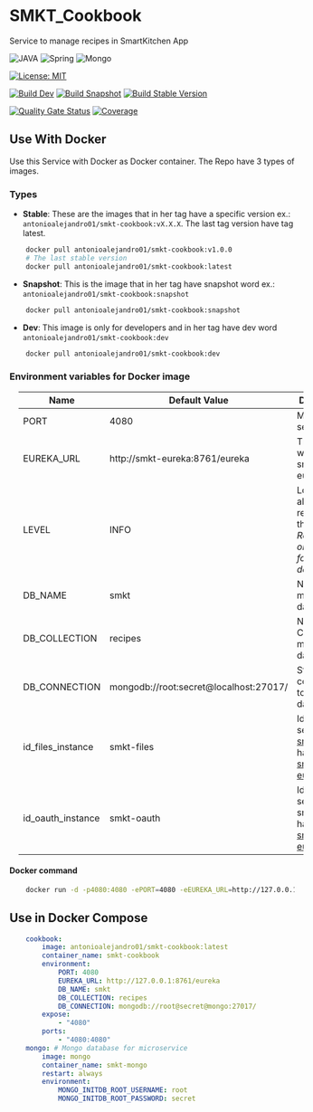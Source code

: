 # SMKT_Cookbook

Service to manage recipes in SmartKitchen App

![JAVA](https://img.shields.io/badge/Java-ED8B00?style=for-the-badge&logo=java&logoColor=white) ![Spring](https://img.shields.io/badge/Spring-6DB33F?style=for-the-badge&logo=spring&logoColor=white) ![Mongo](https://img.shields.io/badge/MongoDB-4EA94B?style=for-the-badge&logo=mongodb&logoColor=white)

[![License: MIT](https://img.shields.io/badge/License-MIT-yellow.svg)](https://opensource.org/licenses/MIT) 

[![Build Dev](https://github.com/AntonioAlejandro01/SMKT_Cookbook/actions/workflows/buildDevVersion.yml/badge.svg?branch=develop)](https://github.com/AntonioAlejandro01/SMKT_Cookbook/actions/workflows/buildDevVersion.yml) [![Build Snapshot](https://github.com/AntonioAlejandro01/SMKT_Cookbook/actions/workflows/BuildSnapshot.yml/badge.svg)](https://github.com/AntonioAlejandro01/SMKT_Cookbook/actions/workflows/BuildSnapshot.yml) [![Build Stable Version](https://github.com/AntonioAlejandro01/SMKT_Cookbook/actions/workflows/BuildRelease.yml/badge.svg)](https://github.com/AntonioAlejandro01/SMKT_Cookbook/actions/workflows/BuildRelease.yml)

[![Quality Gate Status](https://sonarcloud.io/api/project_badges/measure?project=AntonioAlejandro01_SMKT_Cookbook&metric=alert_status)](https://sonarcloud.io/dashboard?id=AntonioAlejandro01_SMKT_Cookbook) [![Coverage](https://sonarcloud.io/api/project_badges/measure?project=AntonioAlejandro01_SMKT_Cookbook&metric=coverage)](https://sonarcloud.io/dashboard?id=AntonioAlejandro01_SMKT_Cookbook)

## Use With Docker

Use this Service with Docker as Docker container. The Repo have 3 types of images. 

### Types

- **Stable**: These are the images that in her tag have a specific version ex.: ```antonioalejandro01/smkt-cookbook:vX.X.X```. The last tag version have tag latest. 
```bash
    docker pull antonioalejandro01/smkt-cookbook:v1.0.0
    # The last stable version
    docker pull antonioalejandro01/smkt-cookbook:latest
 ```

- **Snapshot**: This is the image that in her tag have snapshot word ex.: ```antonioalejandro01/smkt-cookbook:snapshot```
```bash 
    docker pull antonioalejandro01/smkt-cookbook:snapshot
```

- **Dev**: This image is only for developers and in her tag have dev word ```antonioalejandro01/smkt-cookbook:dev```
```bash
    docker pull antonioalejandro01/smkt-cookbook:dev
 ```

### Environment variables for Docker image

<table align="center" width="100%" style="margin:1em;">
<thead>
    <tr>
        <th>Name</th>
        <th>Default Value</th>
        <th>Description</th>
    </tr>
</thead>
<tbody>
    <tr>
        <td>PORT</td>
        <td>4080</td>
        <td>Micro service port</td>
    </tr>
    <tr>
        <td>EUREKA_URL</td>
        <td>http://smkt-eureka:8761/eureka</td>
        <td>The url where the smkt-eureka be</td>
    </tr>
    <tr>
        <td>LEVEL</td>
        <td>INFO</td>
        <td>Log level for all log relational for this repo. <i>Recommend only change for development</i></td>
    </tr>
    <tr>
        <td>DB_NAME</td>
        <td>smkt</td>
        <td>Name for mongo database</td>
    </tr>
    <tr>
        <td>DB_COLLECTION</td>
        <td>recipes</td>
        <td>Name for Collection in mongo database</td>
    </tr>
    <tr>
        <td>DB_CONNECTION</td>
        <td>mongodb://root:secret@localhost:27017/</td>
        <td>String connection to mongo database</td>
    </tr>
    <tr>
        <td>id_files_instance</td>
        <td>smkt-files</td>
        <td>Id that service <a href="http://github.com/antonioAlejandro01/SMKT_Files">smkt-files</a> have it in <a href="http://github.com/antonioAlejandro01/SMKT_Eureka">smkt-eureka</a></td>
    </tr>
    <tr>
        <td>id_oauth_instance</td>
        <td>smkt-oauth</td>
        <td>Id that service <a>smkt-oauth</a> have it in <a href="http://github.com/antonioAlejandro01/SMKT_Eureka">smkt-eureka</a></td>
    </tr>
    
</tbody>
</table>


#### Docker command

```bash
    docker run -d -p4080:4080 -ePORT=4080 -eEUREKA_URL=http://127.0.0.1:8761/eureka -eDB_NAME=smkt -eDB_COLLECTION=recipes -eDB_CONNECTION=mongodb://root:secret@127.0.0.1:27017/ -t antonioalejandro01/smkt-cookbook:latest
 ```

## Use in Docker Compose

```yaml
    cookbook:
        image: antonioalejandro01/smkt-cookbook:latest
        container_name: smkt-cookbook
        environment:
            PORT: 4080
            EUREKA_URL: http://127.0.0.1:8761/eureka
            DB_NAME: smkt
            DB_COLLECTION: recipes
            DB_CONNECTION: mongodb://root@secret@mongo:27017/
        expose:
            - "4080"
        ports: 
            - "4080:4080"
    mongo: # Mongo database for microservice
        image: mongo
        container_name: smkt-mongo
        restart: always
        environment:
            MONGO_INITDB_ROOT_USERNAME: root
            MONGO_INITDB_ROOT_PASSWORD: secret
```


